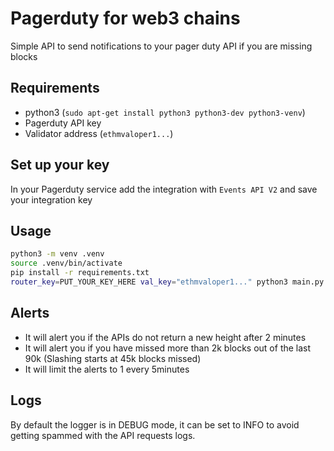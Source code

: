 # Pagerduty for web3 chains

Simple API to send notifications to your pager duty API if you are missing blocks

## Requirements

- python3 (`sudo apt-get install python3 python3-dev python3-venv`)
- Pagerduty API key
- Validator address (`ethmvaloper1...`)

## Set up your key

In your Pagerduty service add the integration with `Events API V2` and save your integration key

## Usage

```sh
python3 -m venv .venv
source .venv/bin/activate
pip install -r requirements.txt
router_key=PUT_YOUR_KEY_HERE val_key="ethmvaloper1..." python3 main.py
```

## Alerts

- It will alert you if the APIs do not return a new height after 2 minutes
- It will alert you if you have missed more than 2k blocks out of the last 90k (Slashing starts at 45k blocks missed)
- It will limit the alerts to 1 every 5minutes

## Logs

By default the logger is in DEBUG mode, it can be set to INFO to avoid getting spammed with the API requests logs.

